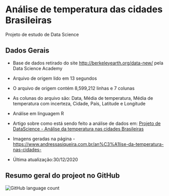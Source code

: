 # Análise de temperatura das cidades Brasileiras
Projeto de estudo de Data Science

## Dados Gerais

* Base de dados retirado do site http://berkeleyearth.org/data-new/ pela Data Science Academy
* Arquivo de origem lido em 13 segundos
* O arquivo de origem contém 8,599,212 linhas e 7 colunas
* As colunas do arquivo são: Data, Média de temperatura, Média de temperatura com incerteza, Cidade, País, Latitude e Longitude
* Análise em linguagem R

* Artigo sobre como está sendo feito a análise de dados em: [Projeto de DataScience - Análise da temperatura nas cidades Brasileiras](https://www.andressasiqueira.com.br/post/projeto-de-datascience-an%C3%A1lise-da-temperatura-nas-cidades-brasileiras)
* Imagens geradas na página - https://www.andressasiqueira.com.br/an%C3%A1lise-da-temperatura-nas-cidades-
* Última atualização:30/12/2020

## Resumo geral do projeot no GitHub

<img alt="GitHub language count" src="https://img.shields.io/github/languages/count/siqandressa/Analise-temperatura-cidades-Brasileiras">
